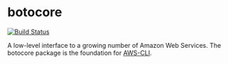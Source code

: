 botocore
========

[![Build Status](https://travis-ci.org/boto/botocore.png?branch=develop)](https://travis-ci.org/boto/botocore)

A low-level interface to a growing number of Amazon Web Services.  The
botocore package is the foundation for [AWS-CLI](https://github.com/aws/aws-cli).
